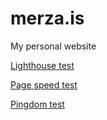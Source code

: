 # merza.is
My personal website

[Lighthouse test](https://lighthouse-dot-webdotdevsite.appspot.com/lh/html?url=https://merza.is)

[Page speed test](https://developers.google.com/speed/pagespeed/insights/?url=https%3A%2F%2Fmerza.is%2F&tab=desktop)

[Pingdom test](https://tools.pingdom.com/#5c0049a032000000)
